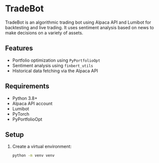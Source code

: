 # TradeBot

TradeBot is an algorithmic trading bot using Alpaca API and Lumibot for backtesting and live trading. It uses sentiment analysis based on news to make decisions on a variety of assets.

## Features
- Portfolio optimization using `PyPortfolioOpt`
- Sentiment analysis using `finbert_utils`
- Historical data fetching via the Alpaca API

## Requirements
- Python 3.8+
- Alpaca API account
- Lumibot
- PyTorch
- PyPortfolioOpt

## Setup

1. Create a virtual environment:
   ```bash
   python -m venv venv
